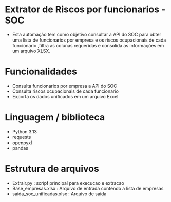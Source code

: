 # Extrator de Riscos por funcionarios - SOC
- Esta automação tem como objetivo consultar a API do SOC para 
obter uma lista de funcionarios por empresa e os riscos ocupacionais de cada funcionario ,filtra as colunas requeridas e consolida as informações em um arquivo XLSX. 

# Funcionalidades 
- Consulta funcionarios por empresa a API do SOC
- Consulta riscos ocupacionais de cada funcionario
- Exporta os dados unificados em um arquivo Excel 

# Linguagem / biblioteca
- Python 3.13
- requests
- openpyxl
- pandas

# Estrutura de arquivos 
- Extrair.py : script principal para execucao e extracao
- Base_empresas.xlsx : Arquivo de entrada contendo a lista de empresas 
- saida_soc_unificadas.xlsx : Arquivo de saida 

